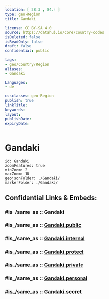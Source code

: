```yaml
---
location: [ 28.3 , 84.4 ] 
type: geo-Region
title: Gandaki

license: CC BY-SA 4.0
source: https://datahub.io/core/country-codes
isDeleted: false
isReadOnly: false
draft: false
confidential: public

tags:
- geo/Country/Region
aliases:
- Gandaki

Languages:
- de

cssclasses: geo-Region
publish: true
linkTitle: 
keywords: 
layout: 
publishDate: 
expiryDate: 
---
```


# Gandaki

```leaflet
id: Gandaki
zoomFeatures: true 
minZoom: 2 
maxZoom: 18
geojsonFolder: ./Gandaki/
markerFolder: ./Gandaki/
```


## Confidential Links & Embeds: 

### #is_/same_as :: [Gandaki](/_Standards/Earth/Continent/Asia/Asia~South/Nepal/Regions~Nepal/Nepal~West/counties~West/Gandaki.md) 

### #is_/same_as :: [Gandaki.public](/_public/Earth/Continent/Asia/Asia~South/Nepal/Regions~Nepal/Nepal~West/counties~West/Gandaki.public.md) 

### #is_/same_as :: [Gandaki.internal](/_internal/Earth/Continent/Asia/Asia~South/Nepal/Regions~Nepal/Nepal~West/counties~West/Gandaki.internal.md) 

### #is_/same_as :: [Gandaki.protect](/_protect/Earth/Continent/Asia/Asia~South/Nepal/Regions~Nepal/Nepal~West/counties~West/Gandaki.protect.md) 

### #is_/same_as :: [Gandaki.private](/_private/Earth/Continent/Asia/Asia~South/Nepal/Regions~Nepal/Nepal~West/counties~West/Gandaki.private.md) 

### #is_/same_as :: [Gandaki.personal](/_personal/Earth/Continent/Asia/Asia~South/Nepal/Regions~Nepal/Nepal~West/counties~West/Gandaki.personal.md) 

### #is_/same_as :: [Gandaki.secret](/_secret/Earth/Continent/Asia/Asia~South/Nepal/Regions~Nepal/Nepal~West/counties~West/Gandaki.secret.md)

